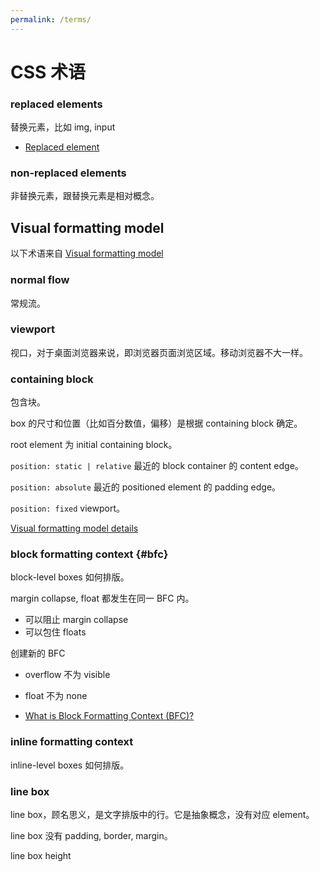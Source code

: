 ```yaml
---
permalink: /terms/
---
```


# CSS 术语

### replaced elements

替换元素，比如 img, input

- [Replaced element](https://developer.mozilla.org/en-US/docs/Web/CSS/Replaced_element)

### non-replaced elements

非替换元素，跟替换元素是相对概念。

## Visual formatting model

以下术语来自 [Visual formatting model](https://ynotes.yanxyz.io/css2/visuren.html)

### normal flow

常规流。

### viewport

视口，对于桌面浏览器来说，即浏览器页面浏览区域。移动浏览器不大一样。

### containing block

包含块。

box 的尺寸和位置（比如百分数值，偏移）是根据 containing block 确定。

root element 为 initial containing block。

`position: static | relative` 最近的 block container 的 content edge。

`position: absolute` 最近的 positioned element 的 padding edge。

`position: fixed` viewport。

[Visual formatting model details](https://ynotes.github.io/css2/visudet.html#inline-width)


### block formatting context {#bfc}

block-level boxes 如何排版。

margin collapse, float 都发生在同一 BFC 内。

- 可以阻止 margin collapse
- 可以包住 floats

创建新的 BFC

- overflow 不为 visible
- float 不为 none

- [What is Block Formatting Context (BFC)?](http://lucybain.com/blog/2015/css-block-formatting-context/)

### inline formatting context

inline-level boxes 如何排版。

### line box

line box，顾名思义，是文字排版中的行。它是抽象概念，没有对应 element。

line box 没有 padding, border, margin。

line box height

